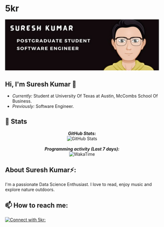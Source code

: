 # 5kr
![](./project.png)

<h2>Hi, I'm Suresh Kumar 👋</h2>

- <i>Currently:</i> Student at University Of Texas at Austin, McCombs School Of Business. 
- <i>Previously:</i> Software Engineer.


<h2>👀 Stats</h2>

<div>
<!--   <p align="center">
    <b><em>Now listening to:</em></b> <br/>
    <img src="https://spotify-github-profile.vercel.app/api/view?uid=lakshmanan.meiyappan&cover_image=true&theme=novatorem" alt="Now Listenting to" />
  </p> -->
  
  <p align="center">
  <b><em>GitHub Stats:</em></b> <br/>
    <img src="https://github-readme-streak-stats.herokuapp.com/?user=5kr" alt="GitHub Stats" /> <br/><br/>
  <b><em>Programming activity (Last 7 days):</em></b> <br/>
    <img src="https://github-readme-stats.vercel.app/api/wakatime?username=5kr" alt="WakaTime" />
  </p>
</div>

<h2> About Suresh Kumar⚡:</h2>

I'm a passionate Data Science Enthusiast. I love to read, enjoy music and explore nature outdoors.

<h2>📫 How to reach me:</h2>

<a href="mailto: e.sureshreddy@yahoo.in">![Connect with 5kr: ](https://img.shields.io/badge/yahoomail-D14836?style=for-the-badge&logo=mail&logoColor=white)
